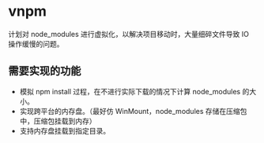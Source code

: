 # vnpm
计划对 node_modules 进行虚拟化，以解决项目移动时，大量细碎文件导致 IO 操作缓慢的问题。

## 需要实现的功能

+ 模拟 npm install 过程，在不进行实际下载的情况下计算 node_modules 的大小。
+ 实现跨平台的内存盘。（最好仿 WinMount，node_modules 存储在压缩包中，压缩包挂载到内存）
+ 支持内存盘挂载到指定目录。
